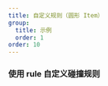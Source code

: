 ```yaml
---
title: 自定义规则（圆形 Item）
group:
  title: 示例
  order: 1
order: 10
---
```


### 使用 rule 自定义碰撞规则

<code src="../examples/circle-item.tsx"></code>
